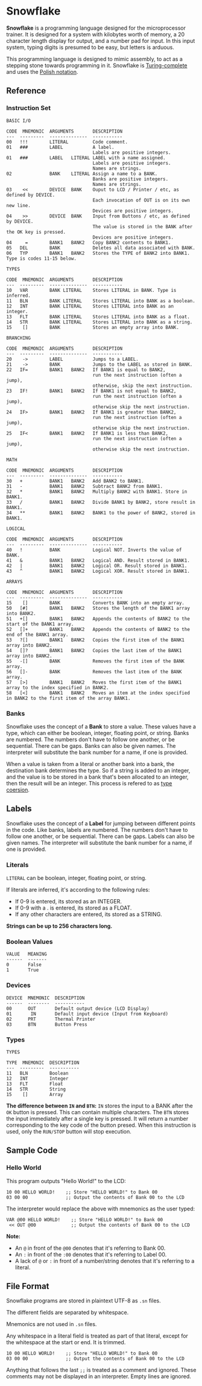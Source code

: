 # Snowflake

**Snowflake** is a programming language designed for the microprocessor trainer. It is designed for a system with kilobytes worth of memory, a 20 character length display for output, and a number pad for input. In this input system, typing digits is presumed to be easy, but letters is arduous.

This programming language is designed to mimic assembly, to act as a stepping stone towards programming in it. Snowflake is [Turing-complete][1] and uses the [Polish notation][2].

[1]: https://en.wikipedia.org/wiki/Turing_completeness
[2]: https://en.wikipedia.org/wiki/Polish_notation

## Reference

### Instruction Set

```
BASIC I/O

CODE  MNEMONIC  ARGUMENTS       DESCRIPTION
---  ---------  --------------  -----------
00   !!!        LITERAL         Code comment. 
01   ###        LABEL           A label. 
                                Labels are positive integers.
01   ###        LABEL   LITERAL LABEL with a name assigned.
                                Labels are positive integers.
                                Names are strings.
02              BANK    LITERAL Assign a name to a BANK. 
                                Banks are positive integers.
                                Names are strings.
03    <<        DEVICE  BANK    Ouput to LCD / Printer / etc, as defined by DEVICE.
                                Each invocation of OUT is on its own new line.
                                Devices are positive integers.
04    >>        DEVICE  BANK    Input from Buttons / etc, as defined by DEVICE.
                                The value is stored in the BANK after the OK key is pressed.
                                Devices are positive integers.
04     =        BANK1   BANK2   Copy BANK2 contents to BANK1.
05   DEL        BANK            Deletes all data associated with BANK.
06   TYP        BANK1   BANK2   Stores the TYPE of BANK2 into BANK1. Type is codes 11-15 below.
```

```
TYPES

CODE  MNEMONIC  ARGUMENTS       DESCRIPTION
---  ---------  --------------  -----------
10   VAR        BANK LITERAL    Stores LITERAL in BANK. Type is inferred.
11   BLN        BANK LITERAL    Stores LITERAL into BANK as a boolean.
12   INT        BANK LITERAL    Stores LITERAL into BANK as an integer.
13   FLT        BANK LITERAL    Stores LITERAL into BANK as a float.
14   STR        BANK LITERAL    Stores LITERAL into BANK as a string.
15    []        BANK            Stores an empty array into BANK.
```

```
BRANCHING

CODE  MNEMONIC  ARGUMENTS       DESCRIPTION
---  ---------  --------------  -----------
20    ->        LABEL           Jumps to a LABEL.
21    ->        BANK            Jumps to the LABEL as stored in BANK. 
22   IF=        BANK1   BANK2   If BANK1 is equal to BANK2, 
                                run the next instruction (often a jump), 
                                otherwise, skip the next instruction.
23   IF!        BANK1   BANK2   If BANK1 is not equal to BANK2,
                                run the next instruction (often a jump), 
                                otherwise skip the next instruction.
24   IF>        BANK1   BANK2   If BANK1 is greater than BANK2,
                                run the next instruction (often a jump), 
                                otherwise skip the next instruction.
25   IF<        BANK1   BANK2   If BANK1 is less than BANK2,
                                run the next instruction (often a jump), 
                                otherwise skip the next instruction.
```

```
MATH 

CODE  MNEMONIC  ARGUMENTS       DESCRIPTION
---  ---------  --------------  -----------
30   +          BANK1   BANK2   Add BANK2 to BANK1.
31   -          BANK1   BANK2   Subtract BANK2 from BANK1.
32   *          BANK1   BANK2   Multiply BANK2 with BANK1. Store in BANK1.
33   /          BANK1   BANK2   Divide BANK1 by BANK2, store result in BANK1.
34   **         BANK1   BANK2   BANK1 to the power of BANK2, stored in BANK1.
```

```
LOGICAL 

CODE  MNEMONIC  ARGUMENTS       DESCRIPTION
---  ---------  --------------  -----------
40   !          BANK            Logical NOT. Inverts the value of BANK.
41   &          BANK1   BANK2   Logical AND. Result stored in BANK1.
42   |          BANK1   BANK2   Logical OR. Result stored in BANK1.
43   ^          BANK1   BANK2   Logical XOR. Result stored in BANK1.
```

```
ARRAYS 

CODE  MNEMONIC  ARGUMENTS       DESCRIPTION
---  ---------  --------------  -----------
15    []        BANK            Converts BANK into an empty array.
50   [#]        BANK1   BANK2   Stores the length of the BANK1 array into BANK2.
51   +[]        BANK1   BANK2   Appends the contents of BANK2 to the start of the BANK1 array.
52   []+        BANK1   BANK2   Appends the contents of BANK2 to the end of the BANK1 array.
53   ?[]        BANK1   BANK2   Copies the first item of the BANK1 array into BANK2.
54   []?        BANK1   BANK2   Copies the last item of the BANK1 array into BANK2.
55   -[]        BANK            Removes the first item of the BANK array.
56   []-        BANK            Removes the last item of the BANK array.
57   [>]        BANK1   BANK2   Moves the first item of the BANK1 array to the index specified in BANK2.
58   [<]        BANK1   BANK2   Moves an item at the index specified in BANK2 to the first item of the array BANK1.
```

### Banks

Snowflake uses the concept of a **Bank** to store a value. These values have a type, which can either be boolean, integer, floating point, or string. Banks are numbered. The numbers don't have to follow one another, or be sequential. There can be gaps. Banks can also be given names. The interpreter will substitute the bank number for a name, if one is provided.

When a value is taken from a literal or another bank into a bank, the destination bank determines the type. So if a string is added to an integer, and the value is to be stored in a bank that's been allocated to an integer, then the result will be an integer. This process is refered to as [type coersion][3].

[3]: https://developer.mozilla.org/en-US/docs/Glossary/Type_coercion

## Labels

Snowflake uses the concept of a **Label** for jumping between different points in the code. Like banks, labels are numbered. The numbers don't have to follow one another, or be sequential. There can be gaps. Labels can also be given names. The interpreter will substitute the bank number for a name, if one is provided.

### Literals

`LITERAL` can be boolean, integer, floating point, or string.

If literals are inferred, it's according to the following rules:
* If 0-9 is entered, its stored as an INTEGER.
* If 0-9 with a . is entered, its stored as a FLOAT.
* If any other characters are entered, its stored as a STRING.

**Strings can be up to 256 characters long.**

### Boolean Values

```
VALUE   MEANING
------  -------
0       False
1       True
```

### Devices

```
DEVICE  MNEMONIC  DESCRIPTION 
------  --------  -----------
00      OUT       Default output device (LCD Display)
01       IN       Default input device (Input from Keyboard)
02      PRT       Thermal Printer
03      BTN       Button Press
```

### Types

```
TYPES

TYPE  MNEMONIC  DESCRIPTION
---  ---------  -----------
11   BLN        Boolean
12   INT        Integer
13   FLT        Float
14   STR        String
15    []        Array
```

**The difference between `IN` and `BTN`:** `IN` stores the input to a BANK after the `OK` button is pressed. This can contain multiple characters. The `BTN` stores the input immediately after a single key is pressed. It will return a number corresponding to the key code of the button presed. When this instruction is used, only the `RUN/STOP` button will stop execution.

## Sample Code

### Hello World

This program outputs "Hello World!" to the LCD:

```
10 00 HELLO WORLD!    ;; Store "HELLO WORLD!" to Bank 00
03 00 00              ;; Output the contents of Bank 00 to the LCD
```

The interpreter would replace the above with mnemonics as the user typed:

```
VAR @00 HELLO WORLD!    ;; Store "HELLO WORLD!" to Bank 00
 << OUT @00             ;; Output the contents of Bank 00 to the LCD
```

**Note:**

* An `@` in front of the `@00` denotes that it's referring to Bank 00.
* An `:` in front of the `:00` denotes that it's referring to Label 00.
* A lack of `@` or `:` in front of a number/string denotes that it's referring to a literal.

## File Format

Snowflake programs are stored in plaintext UTF-8 as `.sn` files. 

The different fields are separated by whitespace.

Mnemonics are not used in `.sn` files.

Any whitespace in a literal field is treated as part of that literal, except for the whitespace at the start or end. It is trimmed.

```
10 00 HELLO WORLD!    ;; Store "HELLO WORLD!" to Bank 00
03 00 00              ;; Output the contents of Bank 00 to the LCD
```

Anything that follows the last `;;` is treated as a comment and ignored. These comments
may not be displayed in an interpreter. Empty lines are ignored.
